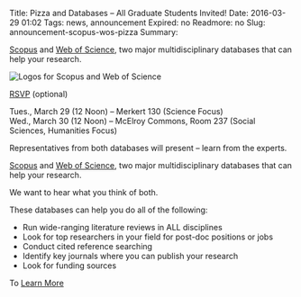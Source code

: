 Title: Pizza and Databases – All Graduate Students Invited!
Date: 2016-03-29 01:02
Tags: news, announcement
Expired: no 
Readmore: no
Slug: announcement-scopus-wos-pizza 
Summary: <p><a href="http://www-scopus-com.proxy.bc.edu/" target="_blank">Scopus</a> and <a href="http://apps.webofknowledge.com.proxy.bc.edu/" target="_blank">Web of Science</a>, two major multidisciplinary databases that can help your research.</p>



<img src="/theme/img/news/2016-03/scopuswos.png" alt="Logos for Scopus and Web of Science" style="border:0px;">

<p><a href="#" target="_blank">RSVP</a> (optional)</p>

<p>Tues., March 29 (12 Noon) – Merkert 130 (Science Focus) <br />
Wed., March 30 (12 Noon) – McElroy Commons, Room 237 (Social Sciences, Humanities Focus)</p>

<p>Representatives from both databases will present – learn from the experts.</p>
 
<p><a href="http://www-scopus-com.proxy.bc.edu/" target="_blank">Scopus</a> and <a href="http://apps.webofknowledge.com.proxy.bc.edu/" target="_blank">Web of Science</a>, two major multidisciplinary databases that can help your research.</p>

<p>We want to hear what you think of both.</p>

<p>These databases can help you do all of the following:</p>

<ul>
    <li>Run wide-ranging literature reviews in ALL disciplines</li>
    <li>Look for top researchers in your field for post-doc positions or jobs</li>
    <li>Conduct cited reference searching</li>
    <li>Identify key journals where you can publish your research</li>
    <li>Look for funding sources</li>
</ul>

<p>To <a href="http://libguides.bc.edu/BC2016Scopus" target="_blank">Learn More</a></p>

<!-- USEFUL CUT AND PASTE STUFF.

<img src="/theme/img/news/201X-XX/XXXX.png" alt="words" class="float_left">

<img src="/theme/img/news/201X-XX/XXXX.png" alt="words" class="float_right">

<a href="#" target="_blank">

-->
